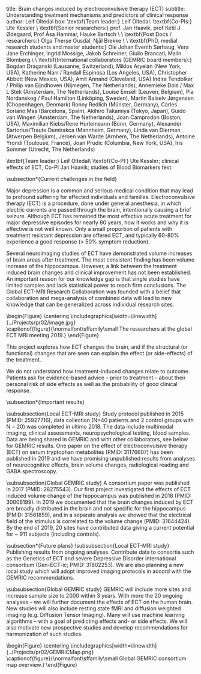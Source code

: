 title: Brain changes induced by electroconvulsive therapy (ECT)
subtitle: Understanding treatment mechanisms and predictors of clinical response
author: Leif Oltedal
box: \textbf{Team leader:} Leif Oltedal. \textbf{Co-PIs:} Ute Kessler \\ \textbf{Senior researchers:} prof. Jan Haavik, prof Ketil J Ødegaard, Prof Åsa Hammar, Hauke Bartsch \\ \\ \textbf{Post Docs / researchers:} Olga Therse Ousdal, Njål Brekke \\  \\ \textbf{PhD, medial research students and master students:} Ole Johan Eventh Sørhaug, Vera Jane Erchinger, Ingrid Mossige, Jakob Schreiner, Giulio Brancati, Malin Blomberg  \\ \\ \textbf{International collaborators (GEMRIC board members):} Bogdan Draganski (Lausanne, Switzerland), Miklos Aryelan (New York, USA), Katherine Narr / Randall Espinosa (Los Angeles, USA), Christopher Abbott (New Mexico, USA), Amit Annand (Cleveland, USA) Indira Tendolkar / Philip van Eijndhoven (Nijmegen, The Netherlands), Annemieke Dols / Max L Stek (Amsterdam, The Netherlands), Louise Emsell (Leuven, Belgium), Pia Nordanskog / Paul Hamilton (Linköping, Sweden), Martin Balselv Jørgensen (Chopenhagen, Denmark) Ronny Redlich (Münster, Germany), Carles Soriano Mas (Barcelona, Spain), Akihiro Takamiya (Tokyo, Japan), Guido van Wingen (Amsterdam, The Netherlands), Joan Camprodon (Boston, USA), Maximilian Kiebs/Rene Hurlemeann (Bonn, Germany), Alexander Sartorius/Traute Demirakca (Mannheim, Germany), Linda van Diermen (Atwerpen Belgium), Jeroen van Warde (Arnhem, The Netherlands), Antoine Yrondi (Toulouse, France), Joan Prudic (Columbia, New York, USA), Iris Sommer (Utrecht, The Netherlands) 




\textbf{Team leader:} Leif Oltedal\\ \textbf{Co-PI:} Ute Kessler; clinical effects of ECT, Co-PI Jan Haavik; studies of Blood Biomarkers
text:

\subsection*{Current challenges in the field}

Major depression is a common and serious medical condition that may lead to profound suffering for affected individuals and families. Electroconvulsive therapy (ECT) is a procedure, done under general anesthesia, in which electric currents are passed through the brain, intentionally causing a brief seizure. Although ECT has remained the most effective acute treatment for major depressive episodes for nearly 80 years, how it works and why it is effective is not well known. Only a small proportion of patients with treatment resistant depression are offered ECT, and typically 60-80\% experience a good response (> 50\% symptom reduction). 

Several neuroimaging studies of ECT have demonstrated volume increases of brain areas after treatment. The most consistent finding has been volume increase of the hippocampus. However, a link between the treatment induced brain changes and clinical improvement has not been established. An important reason for our knowledge gap is that single studies have limited samples and lack statistical power to reach firm conclusions. The Global ECT-MRI Research Collaboration was founded with a belief that collaboration and mega-analysis of combined data will lead to new knowledge that can be generalized across individual research sites.

\begin{Figure}
    \centering
    \includegraphics[width=\linewidth]{../Projects/pr02/image.jpg}  
    \captionof{figure}{\normalfont\sffamily\small The researchers at the global ECT MRI meeting 2019.}
\end{Figure}

This project explores how ECT changes the brain, and if the structural (or functional) changes that are seen can explain the effect (or side-effects) of the treatment. 

We do not understand how treatment-induced changes relate to outcome. Patients ask for evidence-based advice – prior to treatment – about their personal risk of side effects as well as the probability of good clinical response.

\subsection*{Important results}

\subsubsection{Local ECT-MRI study}
Study protocol published in 2015 (PMID: 25927716), data collection (N=40 patients and 2 control groups with N = 20) was completed in ultimo 2018. The data include multimodal imaging, clinical assessments, neuropsychological testing, blood samples. Data are being shared in GEMRIC and with other collaborators, see below for GEMRIC results. One paper on the effect of electroconvulsive therapy (ECT) on serum tryptophan metabolites (PMID: 31176607) has been published in 2019 and we have promising unpublished results from analyses of neurocognitive effects, brain volume changes, radiological reading and GABA spectroscopy.

\subsubsection{Global GEMRIC study}
A consortium paper was published in 2017 (PMID: 28275543). Our first project investigated the effects of ECT induced volume change of the hippocampus was published in 2018 (PMID: 30006199). In 2019 we documented that the brain changes induced by ECT are broadly distributed in the brain and not specific for the hippocampus (PMID: 31561859), and in a separate analysis we showed that the electrical field of the stimulus is correlated to the volume change (PMID: 31644424). By the end of 2019, 20 sites have contributed data giving a current potential for ~ 911 subjects (including controls). 

\subsection*{Future plans}
\subsubsection{Local ECT-MRI study}
Publishing results from ongoing analyses. Contribute data to consortia such as the Genetics of ECT and severe Depressive Disorder international consortium (Gen-ECT-ic; PMID: 31802253). We are also planning a new local study which will adopt improved imaging protocols in accord with the GEMRIC recommendations. 

\subsubsection{Global GEMRIC study}
GEMRIC will include more sites and increase sample size to 2000 within 3 years. With more the 20 ongoing analyses – we will further document the effects of ECT on the human brain. New studies will also include resting state fMRI and diffusion weighted imaging (e.g. Diffusion Tensor Imaging). Many will use machine learning algorithms – with a goal of predicting effects and- or side effects. We will also motivate new prospective studies and develop recommendations for harmonization of such studies. 

\begin{Figure}
    \centering
    \includegraphics[width=\linewidth]{../Projects/pr02/GEMRICMap.png}  
    \captionof{figure}{\normalfont\sffamily\small Global GEMRIC consortium map overview.}
\end{Figure}



